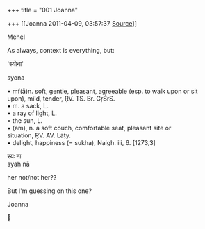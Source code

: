 +++
title = "001 Joanna"

+++
[[Joanna	2011-04-09, 03:57:37 [Source](https://groups.google.com/g/samskrita/c/RjgdBR6wsa8)]]



Mehel  
  
As always, context is everything, but:  
  
'स्योना'  
  
syona  
  
• mf(ā)n. soft, gentle, pleasant, agreeable (esp. to walk upon or sit  
upon), mild, tender, ṚV. TS. Br. GṛŚrS.  
• m. a sack, L.  
• a ray of light, L.  
• the sun, L.  
• (am), n. a soft couch, comfortable seat, pleasant site or  
situation, ṚV. AV. Lāṭy.  
• delight, happiness (= sukha), Naigh. iii, 6. \[1273,3\]  
  
  
स्यः ना  
syaḥ nā  
  
her not/not her??  
  
But I'm guessing on this one?  
  
Joanna  




